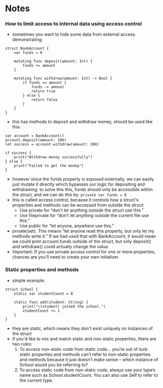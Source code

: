 # Notes

### How to limit access to internal data using access control
- sometimes you want to hide some data from external access. demonstrating:
```
struct BankAccount {
    var funds = 0

    mutating func deposit(amount: Int) {
        funds += amount
    }

    mutating func withdraw(amount: Int) -> Bool {
        if funds >= amount {
            funds -= amount
            return true
        } else {
            return false
        }
    }
}
```
- this has methods to deposit and withdraw money, should be used like this:
```
var account = BankAccount()
account.deposit(amount: 100)
let success = account.withdraw(amount: 200)

if success {
    print("Withdrew money successfully")
} else {
    print("Failed to get the money")
}
```
- however since the funds property is exposed externally, we can easily just mutate it directly which bypasses our logic for depositing and withdrawing. to solve this this, funds should only be accessible within the struct, and we can do this by:
``` private var funds = 0 ```
- this is called access control, because it controls how a struct's properties and methods can be accessed from outside the struct:
    - Use private for “don’t let anything outside the struct use this.”
    - Use fileprivate for “don’t let anything outside the current file use this.”
    - Use public for “let anyone, anywhere use this.”
- private(set). This means “let anyone read this property, but only let my methods write it.” If we had used that with BankAccount, it would mean we could print account.funds outside of the struct, but only deposit() and withdraw() could actually change the value.
- Important: If you use private access control for one or more properties, chances are you’ll need to create your own initializer.

### Static properties and methods
- simple example:
```
struct School {
    static var studentCount = 0

    static func add(student: String) {
        print("\(student) joined the school.")
        studentCount += 1
    }
}
```
- they are static, which means they don't exist uniquely on instances of the struct
- if you'd like to mix and match static and non-static properties, there are two rules:
    1. To access non-static code from static code… you’re out of luck: static properties and methods can’t refer to non-static properties and methods because it just doesn’t make sense – which instance of School would you be referring to?
    2. To access static code from non-static code, always use your type’s name such as School.studentCount. You can also use Self to refer to the current type.
